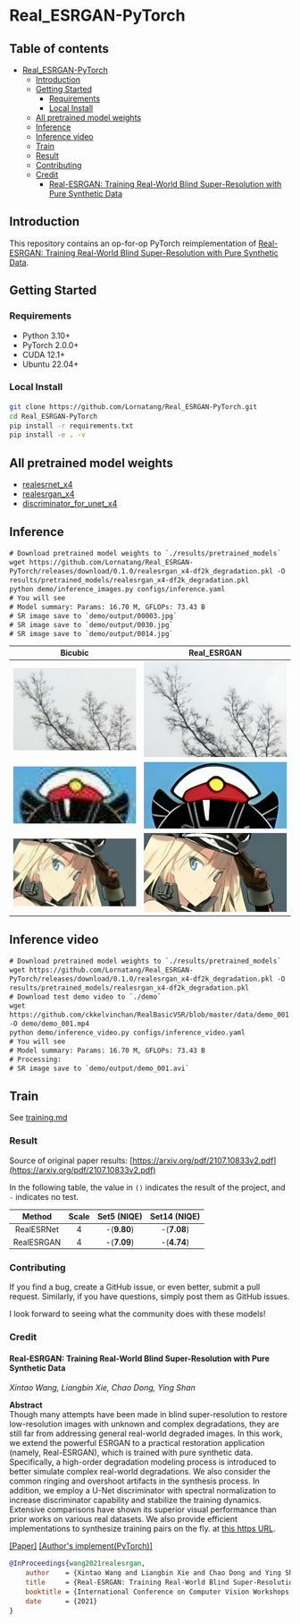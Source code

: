 # Real_ESRGAN-PyTorch

## Table of contents

- [Real_ESRGAN-PyTorch](#real_esrgan-pytorch)
    - [Introduction](#introduction)
    - [Getting Started](#getting-started)
        - [Requirements](#requirements)
        - [Local Install](#local-install)
    - [All pretrained model weights](#all-pretrained-model-weights)
    - [Inference](#inference)
    - [Inference video](#inference-video)
    - [Train](#train)
    - [Result](#result)
    - [Contributing](#contributing)
    - [Credit](#credit)
        - [Real-ESRGAN: Training Real-World Blind Super-Resolution with Pure Synthetic Data](#real-esrgan-training-real-world-blind-super-resolution-with-pure-synthetic-data)

## Introduction

This repository contains an op-for-op PyTorch reimplementation of [Real-ESRGAN: Training Real-World Blind Super-Resolution with Pure Synthetic Data](https://arxiv.org/abs/2107.10833v2).

## Getting Started

### Requirements

- Python 3.10+
- PyTorch 2.0.0+
- CUDA 12.1+
- Ubuntu 22.04+

### Local Install

```bash
git clone https://github.com/Lornatang/Real_ESRGAN-PyTorch.git
cd Real_ESRGAN-PyTorch
pip install -r requirements.txt
pip install -e . -v
```

## All pretrained model weights

- [realesrnet_x4](https://github.com/Lornatang/Real_ESRGAN-PyTorch/releases/download/0.1.0/realesrnet_x4-df2k_degradation.pkl)
- [realesrgan_x4](https://github.com/Lornatang/Real_ESRGAN-PyTorch/releases/download/0.1.0/realesrgan_x4-df2k_degradation.pkl)
- [discriminator_for_unet_x4](https://github.com/Lornatang/Real_ESRGAN-PyTorch/releases/download/0.1.0/discriminator_for_unet_x4-df2k_degradation.pkl)

## Inference

```shell
# Download pretrained model weights to `./results/pretrained_models`
wget https://github.com/Lornatang/Real_ESRGAN-PyTorch/releases/download/0.1.0/realesrgan_x4-df2k_degradation.pkl -O results/pretrained_models/realesrgan_x4-df2k_degradation.pkl
python demo/inference_images.py configs/inference.yaml
# You will see
# Model summary: Params: 16.70 M, GFLOPs: 73.43 B
# SR image save to `demo/output/00003.jpg`
# SR image save to `demo/output/0030.jpg`
# SR image save to `demo/output/0014.jpg`
```

|                       Bicubic                        |                         Real_ESRGAN                          |
|:----------------------------------------------------:|:------------------------------------------------------------:|
| ![00003_bicubic_x4.jpg](figure/00003_bicubic_x4.jpg) | ![00003_real_esrgan_x4.jpg](figure/00003_real_esrgan_x4.jpg) |
|  ![0014_bicubic_x4.jpg](figure/0014_bicubic_x4.jpg)  |  ![0014_real_esrgan_x4.jpg](figure/0014_real_esrgan_x4.jpg)  |
|  ![0030_bicubic_x4.jpg](figure/0030_bicubic_x4.jpg)  |  ![0030_real_esrgan_x4.jpg](figure/0030_real_esrgan_x4.jpg)  |

## Inference video

```shell
# Download pretrained model weights to `./results/pretrained_models`
wget https://github.com/Lornatang/Real_ESRGAN-PyTorch/releases/download/0.1.0/realesrgan_x4-df2k_degradation.pkl -O results/pretrained_models/realesrgan_x4-df2k_degradation.pkl
# Download test demo video to `./demo`
wget https://github.com/ckkelvinchan/RealBasicVSR/blob/master/data/demo_001.mp4 -O demo/demo_001.mp4
python demo/inference_video.py configs/inference_video.yaml
# You will see
# Model summary: Params: 16.70 M, GFLOPs: 73.43 B
# Processing: 
# SR image save to `demo/output/demo_001.avi`

```

## Train

See [training.md](docs/training.md)

### Result

Source of original paper results: [https://arxiv.org/pdf/2107.10833v2.pdf](https://arxiv.org/pdf/2107.10833v2.pdf)

In the following table, the value in `()` indicates the result of the project, and `-` indicates no test.

|   Method   | Scale | Set5 (NIQE) | Set14 (NIQE) |
|:----------:|:-----:|:-----------:|:------------:|
| RealESRNet |   4   | -(**9.80**) | -(**7.08**)  |
| RealESRGAN |   4   | -(**7.09**) | -(**4.74**)  |

### Contributing

If you find a bug, create a GitHub issue, or even better, submit a pull request. Similarly, if you have questions,
simply post them as GitHub issues.

I look forward to seeing what the community does with these models!

### Credit

#### Real-ESRGAN: Training Real-World Blind Super-Resolution with Pure Synthetic Data

_Xintao Wang, Liangbin Xie, Chao Dong, Ying Shan_ <br>

**Abstract** <br>
Though many attempts have been made in blind super-resolution to restore low-resolution images with unknown and complex
degradations, they are still far from addressing general real-world degraded images. In this work, we extend the
powerful ESRGAN to a practical restoration application (namely, Real-ESRGAN), which is trained with pure synthetic data.
Specifically, a high-order degradation modeling process is introduced to better simulate complex real-world
degradations. We also consider the common ringing and overshoot artifacts in the synthesis process. In addition, we
employ a U-Net discriminator with spectral normalization to increase discriminator capability and stabilize the training
dynamics. Extensive comparisons have shown its superior visual performance than prior works on various real datasets. We
also provide efficient implementations to synthesize training pairs on the fly.
at [this https URL](https://github.com/xinntao/ESRGAN).

[[Paper]](https://arxiv.org/pdf/2107.10833v2.pdf) [[Author's implement(PyTorch)]](https://github.com/xinntao/Real-ESRGAN)

```bibtex
@InProceedings{wang2021realesrgan,
    author    = {Xintao Wang and Liangbin Xie and Chao Dong and Ying Shan},
    title     = {Real-ESRGAN: Training Real-World Blind Super-Resolution with Pure Synthetic Data},
    booktitle = {International Conference on Computer Vision Workshops (ICCVW)},
    date      = {2021}
}
```
